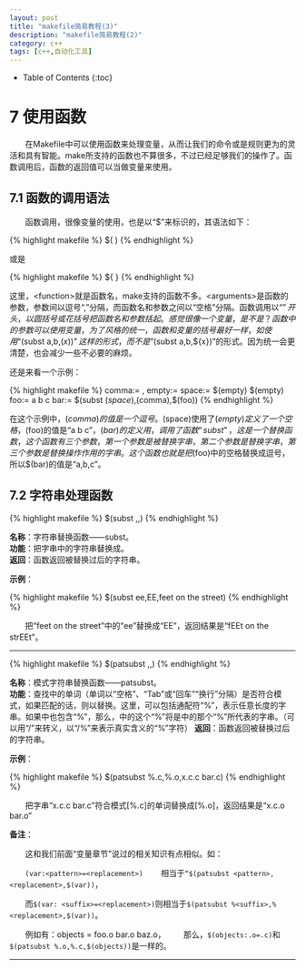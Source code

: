 ```yaml
---
layout: post
title: "makefile简易教程(3)"
description: "makefile简易教程(2)"
category: c++
tags: [c++,自动化工具]
---
```

* Table of Contents
{:toc}



<!-- more -->

# 7 使用函数

&#160; &#160; &#160; &#160;在Makefile中可以使用函数来处理变量，从而让我们的命令或是规则更为的灵活和具有智能。make所支持的函数也不算很多，不过已经足够我们的操作了。函数调用后，函数的返回值可以当做变量来使用。

## 7.1 函数的调用语法

&#160; &#160; &#160; &#160;函数调用，很像变量的使用，也是以“$”来标识的，其语法如下：

{% highlight makefile %}
$(<function> <arguments>)
{% endhighlight %}

或是

{% highlight makefile %}
${<function> <arguments>}
{% endhighlight %}
    
这里，&lt;function>就是函数名，make支持的函数不多。&lt;arguments>是函数的参数，参数间以逗号“,”分隔，而函数名和参数之间以“空格”分隔。函数调用以“$”开头，以圆括号或花括号把函数名和参数括起。感觉很像一个变量，是不是？函数中的参数可以使用变量，为了风格的统一，函数和变量的括号最好一样，如使用“$(subst a,b,$(x))”这样的形式，而不是“$(subst a,b,${x})”的形式。因为统一会更清楚，也会减少一些不必要的麻烦。

还是来看一个示例：

{% highlight makefile %}
comma:= ,
empty:=
space:= $(empty) $(empty)
foo:= a b c
bar:= $(subst $(space),$(comma),$(foo))
{% endhighlight %}

在这个示例中，$(comma)的值是一个逗号。$(space)使用了$(empty)定义了一个空格，$(foo)的值是“a b c”，$(bar)的定义用，调用了函数“subst”，这是一个替换函数，这个函数有三个参数，第一个参数是被替换字串，第二个参数是替换字串，第三个参数是替换操作作用的字串。这个函数也就是把$(foo)中的空格替换成逗号，所以$(bar)的值是“a,b,c”。

## 7.2 字符串处理函数

{% highlight makefile %}
$(subst <from>,<to>,<text>)
{% endhighlight %}

**名称**：字符串替换函数——subst。<br>
**功能**：把字串<text>中的<from>字符串替换成<to>。<br>
**返回**：函数返回被替换过后的字符串。

**示例**：

{% highlight makefile %}
$(subst ee,EE,feet on the street)
{% endhighlight %}        
        
        
&#160; &#160; &#160; &#160;把“feet on the street”中的“ee”替换成“EE”，返回结果是“fEEt on the strEEt”。

---

{% highlight makefile %}
$(patsubst <pattern>,<replacement>,<text>)
{% endhighlight %}

**名称**：模式字符串替换函数——patsubst。<br>
**功能**：查找<text>中的单词（单词以“空格”、“Tab”或“回车”“换行”分隔）是否符合模式<pattern>，如果匹配的话，则以<replacement>替换。这里，<pattern>可以包括通配符“%”，表示任意长度的字串。如果<replacement>中也包含“%”，那么，<replacement>中的这个“%”将是<pattern>中的那个“%”所代表的字串。（可以用“/”来转义，以“/%”来表示真实含义的“%”字符）
**返回**：函数返回被替换过后的字符串。<br>

**示例**：

{% highlight makefile %}
$(patsubst %.c,%.o,x.c.c bar.c)
{% endhighlight %}
        

&#160; &#160; &#160; &#160;把字串“x.c.c bar.c”符合模式[%.c]的单词替换成[%.o]，返回结果是“x.c.o bar.o”

**备注**：

&#160; &#160; &#160; &#160;这和我们前面“变量章节”说过的相关知识有点相似。如：

&#160; &#160; &#160; &#160;`(var:<pattern>=<replacement>)`
&#160; &#160; &#160; &#160;相当于`“$(patsubst <pattern>,<replacement>,$(var))`，

&#160; &#160; &#160; &#160;而`$(var: <suffix>=<replacement>)`则相当于`$(patsubst %<suffix>,%<replacement>,$(var))`。

&#160; &#160; &#160; &#160;例如有：objects = foo.o bar.o baz.o，
&#160; &#160; &#160; &#160;那么，`$(objects:.o=.c)`和`$(patsubst %.o,%.c,$(objects))`是一样的。

---




